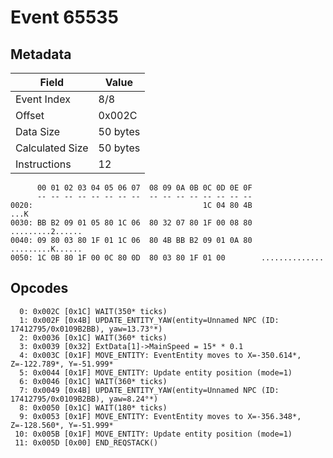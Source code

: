 # Event 65535

## Metadata

| Field           | Value    |
|-----------------|----------|
| Event Index     | 8/8      |
| Offset          | 0x002C   |
| Data Size       | 50 bytes |
| Calculated Size | 50 bytes |
| Instructions    | 12       |

```
      00 01 02 03 04 05 06 07  08 09 0A 0B 0C 0D 0E 0F
      -- -- -- -- -- -- -- --  -- -- -- -- -- -- -- --
0020:                                      1C 04 80 4B              ...K
0030: BB B2 09 01 05 80 1C 06  80 32 07 80 1F 00 08 80  .........2......
0040: 09 80 03 80 1F 01 1C 06  80 4B BB B2 09 01 0A 80  .........K......
0050: 1C 0B 80 1F 00 0C 80 0D  80 03 80 1F 01 00        ..............  
```

## Opcodes

```
  0: 0x002C [0x1C] WAIT(350* ticks)
  1: 0x002F [0x4B] UPDATE_ENTITY_YAW(entity=Unnamed NPC (ID: 17412795/0x0109B2BB), yaw=13.73°*)
  2: 0x0036 [0x1C] WAIT(360* ticks)
  3: 0x0039 [0x32] ExtData[1]->MainSpeed = 15* * 0.1
  4: 0x003C [0x1F] MOVE_ENTITY: EventEntity moves to X=-350.614*, Z=-122.789*, Y=-51.999*
  5: 0x0044 [0x1F] MOVE_ENTITY: Update entity position (mode=1)
  6: 0x0046 [0x1C] WAIT(360* ticks)
  7: 0x0049 [0x4B] UPDATE_ENTITY_YAW(entity=Unnamed NPC (ID: 17412795/0x0109B2BB), yaw=8.24°*)
  8: 0x0050 [0x1C] WAIT(180* ticks)
  9: 0x0053 [0x1F] MOVE_ENTITY: EventEntity moves to X=-356.348*, Z=-128.560*, Y=-51.999*
 10: 0x005B [0x1F] MOVE_ENTITY: Update entity position (mode=1)
 11: 0x005D [0x00] END_REQSTACK()
```
